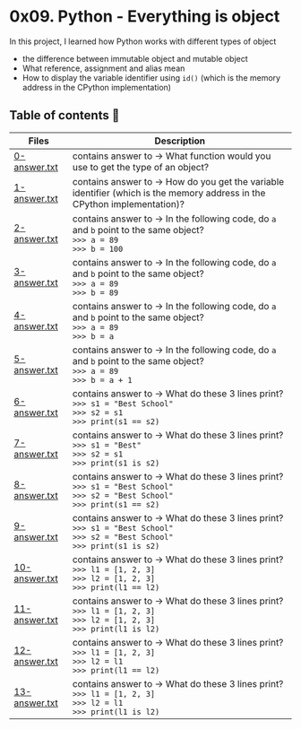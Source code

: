 # 0x09. Python - Everything is object

In this project, I learned how Python works with different types of object
- the difference between immutable object and mutable object
- What reference, assignment and alias mean
- How to display the variable identifier using `id()` (which is the memory address in the CPython implementation)


## Table of contents :book:
Files | Description
----- | -----------
[0-answer.txt](./0-answer.txt) | contains answer to -> What function would you use to get the type of an object?
[1-answer.txt](./1-answer.txt) | contains answer to -> How do you get the variable identifier (which is the memory address in the CPython implementation)?
[2-answer.txt](./2-answer.txt) | contains answer to -> In the following code, do `a` and `b` point to the same object?<br>`>>> a = 89` <br> `>>> b = 100`
[3-answer.txt](./3-answer.txt) | contains answer to -> In the following code, do `a` and `b` point to the same object?<br>`>>> a = 89` <br> `>>> b = 89`
[4-answer.txt](./4-answer.txt) | contains answer to -> In the following code, do `a` and `b` point to the same object?<br>`>>> a = 89` <br> `>>> b = a`
[5-answer.txt](./5-answer.txt) | contains answer to -> In the following code, do `a` and `b` point to the same object?<br>`>>> a = 89` <br> `>>> b = a + 1`
[6-answer.txt](./6-answer.txt) | contains answer to -> What do these 3 lines print?<br> `>>> s1 = "Best School"` <br> `>>> s2 = s1` <br> `>>> print(s1 == s2)`
[7-answer.txt](./7-answer.txt) | contains answer to -> What do these 3 lines print?<br> `>>> s1 = "Best"` <br> `>>> s2 = s1` <br> `>>> print(s1 is s2)`
[8-answer.txt](./8-answer.txt) | contains answer to -> What do these 3 lines print?<br> `>>> s1 = "Best School"` <br> `>>> s2 = "Best School"` <br> `>>> print(s1 == s2)`
[9-answer.txt](./9-answer.txt) | contains answer to -> What do these 3 lines print?<br> `>>> s1 = "Best School"` <br> `>>> s2 = "Best School"` <br> `>>> print(s1 is s2)`
[10-answer.txt](./10-answer.txt) | contains answer to -> What do these 3 lines print?<br> `>>> l1 = [1, 2, 3]` <br> `>>> l2 = [1, 2, 3]` <br> `>>> print(l1 == l2)`
[11-answer.txt](./11-answer.txt) | contains answer to -> What do these 3 lines print?<br> `>>> l1 = [1, 2, 3]` <br> `>>> l2 = [1, 2, 3]` <br> `>>> print(l1 is l2)`
[12-answer.txt](./12-answer.txt) | contains answer to -> What do these 3 lines print?<br> `>>> l1 = [1, 2, 3]` <br> `>>> l2 = l1` <br> `>>> print(l1 == l2)`
[13-answer.txt](./13-answer.txt) | contains answer to -> What do these 3 lines print?<br> `>>> l1 = [1, 2, 3]` <br> `>>> l2 = l1` <br> `>>> print(l1 is l2)`
